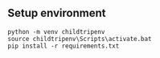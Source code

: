 


## Setup environment

```
python -m venv childtripenv
source childtripenv\Scripts\activate.bat
pip install -r requirements.txt
```
